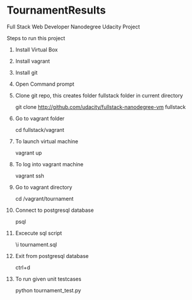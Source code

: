 # TournamentResults
Full Stack Web Developer Nanodegree Udacity Project

Steps to run this project

1. Install Virtual Box 

2. Install vagrant

3. Install git

4. Open Command prompt

5. Clone git repo, this creates folder fullstack folder in current directory

    git clone http://github.com/udacity/fullstack-nanodegree-vm fullstack
    
6. Go to vagrant folder

    cd fullstack/vagrant

7. To launch virtual machine

    vagrant up

8. To log into vagrant machine

    vagrant ssh
    
9. Go to vagrant directory

    cd /vagrant/tournament
    
10. Connect to postgresql database
    
    psql

11. Excecute sql script
    
    \i tournament.sql

12. Exit from postgresql database

    ctrl+d
    
13. To run given unit testcases

    python tournament_test.py
    
